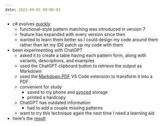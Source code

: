 ```yaml
---
date: 2023-09-01 00:00:01
---
```


* c# evolves [quickly](https://learn.microsoft.com/en-us/dotnet/csharp/whats-new/csharp-version-history)
  * functional-style pattern matching was introduced in version 7
  * feature has expanded with every version since then
  * wanted to learn them better so I could design my code around them rather than let my IDE patch up my code with them
* been experimenting with ChatGPT
  * asked it to create a table having each pattern form, along with variants, descriptions, and examples
  * used the ChatGPT clipboard button to retrieve the output as Markdown
  * used the [Markdown PDF](https://marketplace.visualstudio.com/items?itemName=yzane.markdown-pdf) VS Code extension to transform it into a PDF
  * convenient for study
    * saved to my phone and [synced](https://syncthing.net/) storage
    * printed a hardcopy
  * ChatGPT has outdated information
    * had to add a couple missing patterns
  * want to try this technique again the next time I need a learning aid
* here's the [result](/assets/attachments/csharp-patterns-cheatsheet.pdf)
